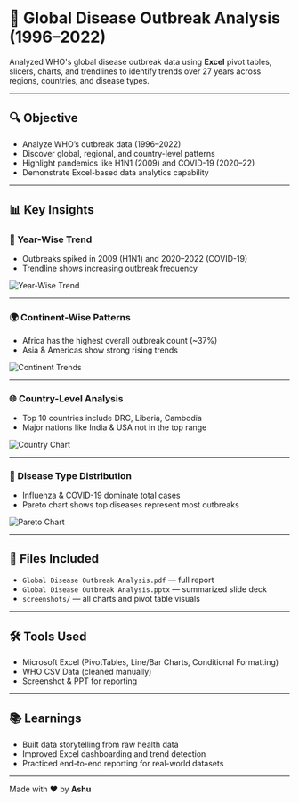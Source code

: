 # 🦠 Global Disease Outbreak Analysis (1996–2022)

Analyzed WHO's global disease outbreak data using **Excel** pivot tables, slicers, charts, and trendlines to identify trends over 27 years across regions, countries, and disease types.

---

## 🔍 Objective

- Analyze WHO’s outbreak data (1996–2022)
- Discover global, regional, and country-level patterns
- Highlight pandemics like H1N1 (2009) and COVID-19 (2020–22)
- Demonstrate Excel-based data analytics capability

---

## 📊 Key Insights

### 📅 Year-Wise Trend
- Outbreaks spiked in 2009 (H1N1) and 2020–2022 (COVID-19)
- Trendline shows increasing outbreak frequency

![Year-Wise Trend](screenshots/Screenshot_2025-06-08_192247.png)

---

### 🌍 Continent-Wise Patterns
- Africa has the highest overall outbreak count (~37%)
- Asia & Americas show strong rising trends

![Continent Trends](screenshots/Screenshot%20200009.png)

---

### 🌐 Country-Level Analysis
- Top 10 countries include DRC, Liberia, Cambodia
- Major nations like India & USA not in the top range

![Country Chart](screenshots/Screenshot%20201056.png)

---

### 🧬 Disease Type Distribution
- Influenza & COVID-19 dominate total cases
- Pareto chart shows top diseases represent most outbreaks

![Pareto Chart](screenshots/Screenshot%20201841.png)

---

## 📎 Files Included

- `Global Disease Outbreak Analysis.pdf` — full report
- `Global Disease Outbreak Analysis.pptx` — summarized slide deck
- `screenshots/` — all charts and pivot table visuals

---

## 🛠️ Tools Used

- Microsoft Excel (PivotTables, Line/Bar Charts, Conditional Formatting)
- WHO CSV Data (cleaned manually)
- Screenshot & PPT for reporting

---

## 📚 Learnings

- Built data storytelling from raw health data
- Improved Excel dashboarding and trend detection
- Practiced end-to-end reporting for real-world datasets

---

Made with ❤️ by **Ashu**
